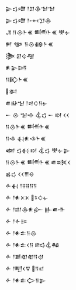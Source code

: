 <div class='block'>
<div class='line'>𒉌𒌓𒈩 𒁹𒇻𒆠𒈠𒈠</div>
<div class='line'>𒉌𒌓𒈩 𒁹𒆰𒋛𒁲</div>
<div class='line'>𒂗 𒀀𒊮𒈨𒌍 𒌦𒈨𒌍 𒋧𒉡</div>
<div class='line'>𒂍 𒀲 𒀀𒊮𒂵𒈨𒌍</div>
<div class='line'>𒋦 𒇻𒌒𒆷</div>
<div class='line'>𒀭𒉌𒅀</div>
<div class='line'>𒀀𒃼𒈨𒌍</div>
<div class='line'>𒀳</div>
<div class='line'>𒌑𒄫𒈠 𒁹𒁀𒄭𒀀𒉡</div>
<div class='line'>𒀸 𒊮 𒈠𒈾 𒆬𒌓 𒀸 𒊭 𒌋𒌋</div>
<div class='line'>𒀀𒊮𒈨𒌍 𒌦𒈨𒌍</div>
<div class='line'>𒀀𒈾 𒈬𒀭𒈾𒈨𒌍</div>
<div class='line'>𒅥 𒌓𒈬 𒊭 𒆬𒌓 𒋧𒉡𒉌</div>
<div class='line'>𒀀𒊮𒈨𒌍 𒌦𒈨𒌍 𒌑𒊺𒍮𒌋</div>
<div class='line'>𒌗𒌓 𒌋𒌋𒐈𒄰</div>
<div class='line'>𒅆𒈬 𒁹𒍝𒍝𒀀𒀀</div>
<div class='line'>𒅆 𒁹𒀭𒉽𒉽 𒂟𒄭𒉡</div>
<div class='line'>𒅆 𒁹𒄥𒁲𒀭𒅎 𒃲𒌑𒋥</div>
<div class='line'>𒅆 𒁹𒅆𒄿</div>
<div class='line'>𒅆 𒁹𒀭𒉺𒀀𒁲</div>
<div class='line'>𒅆 𒁹𒀭𒉺𒌋𒀀 𒌣𒆬𒄀</div>
<div class='line'>𒅆 𒁹𒋢𒊏𒊏𒀀𒋼</div>
<div class='line'>𒅆 𒁹𒋃𒌋𒐊 𒀀𒁀</div>
<div class='line'>𒅆 𒁹𒀭𒉺𒀖𒀀𒉌</div>
</div>